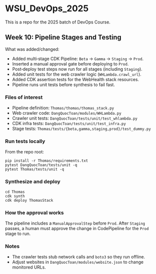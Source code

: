 # WSU_DevOps_2025

This is a repo for the 2025 batch of DevOps Course.

## Week 10: Pipeline Stages and Testing

What was added/changed:
- Added multi‑stage CDK Pipeline: `Beta` → `Gamma` → `Staging` → `Prod`.
- Inserted a manual approval gate before deploying to `Prod`.
- Post‑deploy test steps now run for all stages (including `Staging`).
- Added unit tests for the web crawler logic (`WHLambda.crawl_url`).
- Added CDK assertion tests for the WebHealth stack resources.
- Pipeline runs unit tests before synthesis to fail fast.

### Files of interest
- Pipeline definition: `Thomas/thomas/thomas_stack.py`
- Web crawler code: `DangQuocToan/modules/WHLambda.py`
- Crawler unit tests: `DangQuocToan/tests/unit/test_whlambda.py`
- CDK infra tests: `DangQuocToan/tests/unit/test_infra.py`
- Stage tests: `Thomas/tests/{beta,gamma,staging,prod}/test_dummy.py`

### Run tests locally
From the repo root:

```
pip install -r Thomas/requirements.txt
pytest DangQuocToan/tests/unit -q
pytest Thomas/tests/unit -q
```

### Synthesize and deploy
```
cd Thomas
cdk synth
cdk deploy ThomasStack
```

### How the approval works
The pipeline includes a `ManualApprovalStep` before `Prod`. After `Staging` passes, a human must approve the change in CodePipeline for the `Prod` stage to run.

### Notes
- The crawler tests stub network calls and `boto3` so they run offline.
- Adjust websites in `DangQuocToan/modules/website.json` to change monitored URLs.
